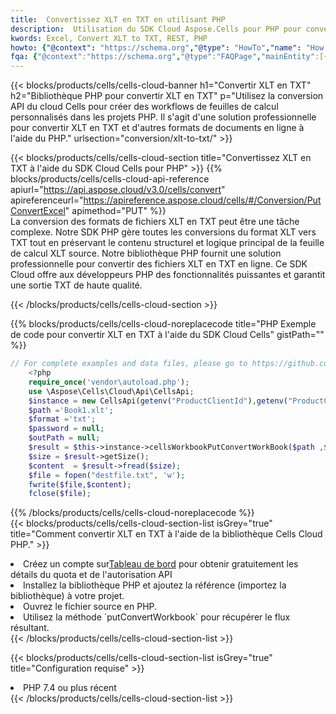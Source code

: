 ```yaml
---
title:  Convertissez XLT en TXT en utilisant PHP
description:  Utilisation du SDK Cloud Aspose.Cells pour PHP pour convertir un fichier au format XLT en fichier au format TXT.
kwords: Excel, Convert XLT to TXT, REST, PHP
howto: {"@context": "https://schema.org","@type": "HowTo","name": "How to convert XLT to TXT using the Cells Cloud PHP library.","description": "How to convert XLT to TXT using the Cells Cloud PHP library.","image": {"@type": "ImageObject"},"url": "/php/conversion/xlt-to-txt/","step": [{ "@type": "HowToStep","name": "How to convert XLT to TXT using the Cells Cloud PHP library. step 1", "image": {"@type": "ImageObject",},"url": "/php/conversion/xlt-to-txt/","text": "Register an account at <a href='https://dashboard.aspose.cloud/'>Dashboard</a> to get free API quota & authorization details",},{ "@type": "HowToStep","name": "How to convert XLT to TXT using the Cells Cloud PHP library. step 1", "image": {"@type": "ImageObject",},"url": "/php/conversion/xlt-to-txt/","text": "Install PHP library and add the reference (import the library) to your project.",},{ "@type": "HowToStep","name": "How to convert XLT to TXT using the Cells Cloud PHP library. step 1", "image": {"@type": "ImageObject",},"url": "/php/conversion/xlt-to-txt/","text": "Open the source file in PHP.",},{ "@type": "HowToStep","name": "How to convert XLT to TXT using the Cells Cloud PHP library. step 1", "image": {"@type": "ImageObject",},"url": "/php/conversion/xlt-to-txt/","text": "Use the `putConvertWorkbook` method to retrieve the resulting stream.",}, ],"supply": {"@type": "HowToSupply","name": "document"},"tool": [{"@type": "HowToTool","name": "phpstorm, Visual Studio Code, Eclipse"},{"@type": "HowToTool","name": "Aspose Cells"}],"totalTime": "PT6M"}
fqa: {"@context":"https://schema.org","@type":"FAQPage","mainEntity":[{"@type":"Question","name":"Why convert file formats in C# using REST API?","acceptedAnswer":{"@type":"Answer","text":"Documents are encoded in many ways, and some files may be incompatible with the software you use. To open and read such files, just convert them to appropriate file formats.<br/><ol><li>Install .NET SDK and add the reference (import the library) to your project.</li><li>Open the source file in C# using REST API.</li><li>Call the PutConvertWorkbookRequest() method, passing an output filename with required extension.</li><li>Get the result of conversion as a separate file.</li></ol>"}},{"@type":"Question","name":"What file formats can I convert with your C# library?","acceptedAnswer":{"@type":"Answer","text":"We support a variety of file formats for conversion using .NET library, including XLSX, Excel, xls , PDF, CSV, HTML, Markdown, XML, PNG, JPG, TIFF, Json, TXT and many more."}},{"@type":"Question","name":"What is the maximum allowed file size for conversion using this .NET library?","acceptedAnswer":{"@type":"Answer","text":"There are no file size limits for format conversions using .NET library."}}]}
---
```

{{< blocks/products/cells/cells-cloud-banner h1="Convertir XLT en TXT" h2="Bibliothèque PHP pour convertir XLT en TXT" p="Utilisez la conversion API du cloud Cells pour créer des workflows de feuilles de calcul personnalisés dans les projets PHP. Il s\'agit d\'une solution professionnelle pour convertir XLT en TXT et d\'autres formats de documents en ligne à l\'aide du PHP." urlsection="conversion/xlt-to-txt/" >}}

{{< blocks/products/cells/cells-cloud-section title="Convertissez XLT en TXT à l\'aide du SDK Cloud Cells pour PHP" >}}
{{% blocks/products/cells/cells-cloud-api-reference apiurl="https://api.aspose.cloud/v3.0/cells/convert" apireferenceurl="https://apireference.aspose.cloud/cells/#/Conversion/PutConvertExcel" apimethod="PUT" %}}
<br/>
La conversion des formats de fichiers XLT en TXT peut être une tâche complexe. Notre SDK PHP gère toutes les conversions du format XLT vers TXT tout en préservant le contenu structurel et logique principal de la feuille de calcul XLT source. Notre bibliothèque PHP fournit une solution professionnelle pour convertir des fichiers XLT en TXT en ligne. Ce SDK Cloud offre aux développeurs PHP des fonctionnalités puissantes et garantit une sortie TXT de haute qualité.

{{< /blocks/products/cells/cells-cloud-section >}}

{{% blocks/products/cells/cells-cloud-noreplacecode title="PHP Exemple de code pour convertir XLT en TXT à l\'aide du SDK Cloud Cells" gistPath="" %}}
 
```php
// For complete examples and data files, please go to https://github.com/aspose-cells-cloud/aspose-cells-cloud-php/
    <?php
    require_once('vendor\autoload.php');
    use \Aspose\Cells\Cloud\Api\CellsApi;
    $instance = new CellsApi(getenv("ProductClientId"),getenv("ProductClientSecret"));
    $path ='Book1.xlt';    
    $format ='txt';
    $password = null;
    $outPath = null;      
    $result = $this->instance->cellsWorkbookPutConvertWorkBook($path ,$format, $password,  $outPath);
    $size = $result->getSize();
    $content  = $result->fread($size);
    $file = fopen("destfile.txt", 'w');
    fwrite($file,$content);
    fclose($file);
```
 
{{% /blocks/products/cells/cells-cloud-noreplacecode %}}
<br/>
{{< blocks/products/cells/cells-cloud-section-list isGrey="true" title="Comment convertir XLT en TXT à l\'aide de la bibliothèque Cells Cloud PHP." >}}
<li> Créez un compte sur<a href="https://dashboard.aspose.cloud/">Tableau de bord</a> pour obtenir gratuitement les détails du quota et de l'autorisation API</li>
<li>Installez la bibliothèque PHP et ajoutez la référence (importez la bibliothèque) à votre projet.</li>
<li>Ouvrez le fichier source en PHP.</li>
<li>Utilisez la méthode `putConvertWorkbook` pour récupérer le flux résultant.</li>
{{< /blocks/products/cells/cells-cloud-section-list >}}

{{< blocks/products/cells/cells-cloud-section-list isGrey="true" title="Configuration requise" >}}
<li>PHP 7.4 ou plus récent</li>
{{< /blocks/products/cells/cells-cloud-section-list >}}
